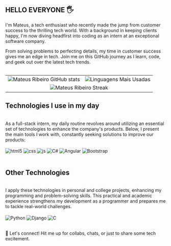 ## HELLO EVERYONE 🖐️

I'm Mateus, a tech enthusiast who recently made the jump from customer success to the thrilling tech world. With a background in keeping clients happy, I'm now diving headfirst into coding as an intern at an exceptional software company.

From solving problems to perfecting details, my time in customer success gives me an edge in tech. Join me on this GitHub journey as I learn, code, and geek out over the latest tech trends.
<br/><br/>

<!-- Tabela centralizada para alinhamento mais consistente -->
<table align="center">
  <tr>
    <td align="center" style="background-color: transparent;">
      <img src="https://github-readme-stats.vercel.app/api?username=Mateus-Ribeir0&show_icons=true&theme=dracula&count_private=true" alt="Mateus Ribeiro GitHub stats" />
    </td>
    <td align="center" style="background-color: transparent;">
      <img src="https://github-readme-stats.vercel.app/api/top-langs/?username=Mateus-Ribeir0&theme=dracula&show_icons=true&layout=compact" alt="Linguagens Mais Usadas" />
    </td>
  </tr>
  <tr>
    <td colspan="2" align="center" style="background-color: transparent;">
      <img src="https://github-readme-streak-stats.herokuapp.com/?user=Mateus-Ribeir0&theme=dracula" alt="Mateus Ribeiro Streak" />
    </td>
  </tr>
</table>




## Technologies I use in my day
<br/>
As a full-stack intern, my daily routine revolves around utilizing an essential set of technologies to enhance the company's products. Below, I present the main tools I work with, constantly seeking solutions to improve our products:
<br/>
<br/>

<div style="display: inline_block">
  <img align="center" alt="html5" src="https://img.shields.io/badge/HTML5-E34F26?style=for-the-badge&logo=html5&logoColor=white" />
  <img align="center" alt="css" src="https://img.shields.io/badge/CSS3-1572B6?style=for-the-badge&logo=css3&logoColor=white" />
  <img align="center" alt="js" src="https://img.shields.io/badge/JavaScript-F7DF1E?style=for-the-badge&logo=javascript&logoColor=black" />
  <img align="center" alt="C#" src="https://img.shields.io/badge/C%23-239120?style=for-the-badge&logo=c-sharp&logoColor=white" />
  <img align="center" alt="Angular" src="https://img.shields.io/badge/Angular-DD0031?style=for-the-badge&logo=angular&logoColor=white" />
  <img align="center" alt="Bootstrap" src="https://img.shields.io/badge/Bootstrap-563D7C?style=for-the-badge&logo=bootstrap&logoColor=white" />
</div><br/>

## Other Technologies
<br/>
I apply these technologies in personal and college projects, enhancing my programming and problem-solving skills. This practical and academic experience strengthens my development as a programmer and prepares me to tackle real-world challenges.
<br/>
<br/>
<div style="display: inline_block">
  <img align="center" alt="Python" src="https://img.shields.io/badge/Python-3776AB?style=for-the-badge&logo=python&logoColor=white" />
  <img align="center" alt="Django" src="https://img.shields.io/badge/Django-092E20?style=for-the-badge&logo=django&logoColor=white" />
  <img align="center" alt="C" src="https://img.shields.io/badge/C-00599C?style=for-the-badge&logo=c&logoColor=white" />
</div><br/>  

🚀 Let's connect! Hit me up for collabs, chats, or just to share some tech excitement.
